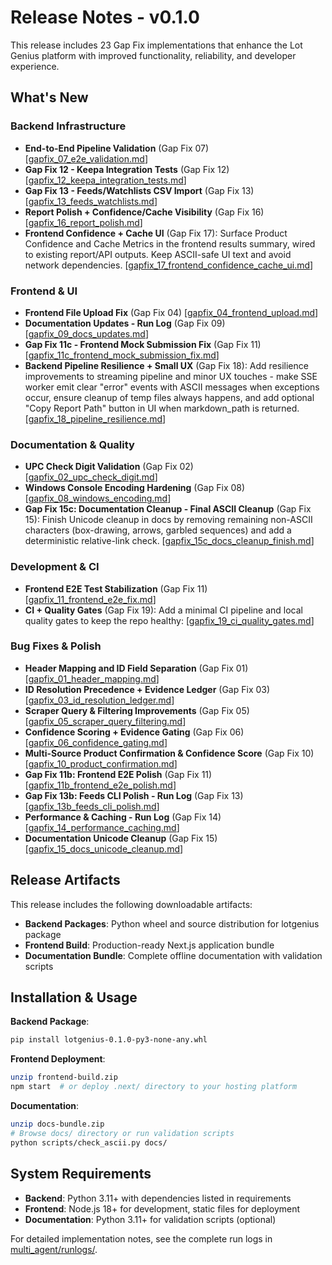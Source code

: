 # Release Notes - v0.1.0

This release includes 23 Gap Fix implementations that enhance the Lot Genius platform with improved functionality, reliability, and developer experience.

## What's New

### Backend Infrastructure

- **End-to-End Pipeline Validation** (Gap Fix 07) [[gapfix_07_e2e_validation.md](multi_agent/runlogs/gapfix_07_e2e_validation.md)]
- **Gap Fix 12 - Keepa Integration Tests** (Gap Fix 12) [[gapfix_12_keepa_integration_tests.md](multi_agent/runlogs/gapfix_12_keepa_integration_tests.md)]
- **Gap Fix 13 - Feeds/Watchlists CSV Import** (Gap Fix 13) [[gapfix_13_feeds_watchlists.md](multi_agent/runlogs/gapfix_13_feeds_watchlists.md)]
- **Report Polish + Confidence/Cache Visibility** (Gap Fix 16) [[gapfix_16_report_polish.md](multi_agent/runlogs/gapfix_16_report_polish.md)]
- **Frontend Confidence + Cache UI** (Gap Fix 17): Surface Product Confidence and Cache Metrics in the frontend results summary, wired to existing report/API outputs. Keep ASCII-safe UI text and avoid network dependencies. [[gapfix_17_frontend_confidence_cache_ui.md](multi_agent/runlogs/gapfix_17_frontend_confidence_cache_ui.md)]

### Frontend & UI

- **Frontend File Upload Fix** (Gap Fix 04) [[gapfix_04_frontend_upload.md](multi_agent/runlogs/gapfix_04_frontend_upload.md)]
- **Documentation Updates - Run Log** (Gap Fix 09) [[gapfix_09_docs_updates.md](multi_agent/runlogs/gapfix_09_docs_updates.md)]
- **Gap Fix 11c - Frontend Mock Submission Fix** (Gap Fix 11) [[gapfix_11c_frontend_mock_submission_fix.md](multi_agent/runlogs/gapfix_11c_frontend_mock_submission_fix.md)]
- **Backend Pipeline Resilience + Small UX** (Gap Fix 18): Add resilience improvements to streaming pipeline and minor UX touches - make SSE worker emit clear "error" events with ASCII messages when exceptions occur, ensure cleanup of temp files always happens, and add optional "Copy Report Path" button in UI when markdown_path is returned. [[gapfix_18_pipeline_resilience.md](multi_agent/runlogs/gapfix_18_pipeline_resilience.md)]

### Documentation & Quality

- **UPC Check Digit Validation** (Gap Fix 02) [[gapfix_02_upc_check_digit.md](multi_agent/runlogs/gapfix_02_upc_check_digit.md)]
- **Windows Console Encoding Hardening** (Gap Fix 08) [[gapfix_08_windows_encoding.md](multi_agent/runlogs/gapfix_08_windows_encoding.md)]
- **Gap Fix 15c: Documentation Cleanup - Final ASCII Cleanup** (Gap Fix 15): Finish Unicode cleanup in docs by removing remaining non-ASCII characters (box-drawing, arrows, garbled sequences) and add a deterministic relative-link check. [[gapfix_15c_docs_cleanup_finish.md](multi_agent/runlogs/gapfix_15c_docs_cleanup_finish.md)]

### Development & CI

- **Frontend E2E Test Stabilization** (Gap Fix 11) [[gapfix_11_frontend_e2e_fix.md](multi_agent/runlogs/gapfix_11_frontend_e2e_fix.md)]
- **CI + Quality Gates** (Gap Fix 19): Add a minimal CI pipeline and local quality gates to keep the repo healthy: [[gapfix_19_ci_quality_gates.md](multi_agent/runlogs/gapfix_19_ci_quality_gates.md)]

### Bug Fixes & Polish

- **Header Mapping and ID Field Separation** (Gap Fix 01) [[gapfix_01_header_mapping.md](multi_agent/runlogs/gapfix_01_header_mapping.md)]
- **ID Resolution Precedence + Evidence Ledger** (Gap Fix 03) [[gapfix_03_id_resolution_ledger.md](multi_agent/runlogs/gapfix_03_id_resolution_ledger.md)]
- **Scraper Query & Filtering Improvements** (Gap Fix 05) [[gapfix_05_scraper_query_filtering.md](multi_agent/runlogs/gapfix_05_scraper_query_filtering.md)]
- **Confidence Scoring + Evidence Gating** (Gap Fix 06) [[gapfix_06_confidence_gating.md](multi_agent/runlogs/gapfix_06_confidence_gating.md)]
- **Multi-Source Product Confirmation & Confidence Score** (Gap Fix 10) [[gapfix_10_product_confirmation.md](multi_agent/runlogs/gapfix_10_product_confirmation.md)]
- **Gap Fix 11b: Frontend E2E Polish** (Gap Fix 11) [[gapfix_11b_frontend_e2e_polish.md](multi_agent/runlogs/gapfix_11b_frontend_e2e_polish.md)]
- **Gap Fix 13b: Feeds CLI Polish - Run Log** (Gap Fix 13) [[gapfix_13b_feeds_cli_polish.md](multi_agent/runlogs/gapfix_13b_feeds_cli_polish.md)]
- **Performance & Caching - Run Log** (Gap Fix 14) [[gapfix_14_performance_caching.md](multi_agent/runlogs/gapfix_14_performance_caching.md)]
- **Documentation Unicode Cleanup** (Gap Fix 15) [[gapfix_15_docs_unicode_cleanup.md](multi_agent/runlogs/gapfix_15_docs_unicode_cleanup.md)]

## Release Artifacts

This release includes the following downloadable artifacts:

- **Backend Packages**: Python wheel and source distribution for lotgenius package
- **Frontend Build**: Production-ready Next.js application bundle
- **Documentation Bundle**: Complete offline documentation with validation scripts

## Installation & Usage

**Backend Package**:

```bash
pip install lotgenius-0.1.0-py3-none-any.whl
```

**Frontend Deployment**:

```bash
unzip frontend-build.zip
npm start  # or deploy .next/ directory to your hosting platform
```

**Documentation**:

```bash
unzip docs-bundle.zip
# Browse docs/ directory or run validation scripts
python scripts/check_ascii.py docs/
```

## System Requirements

- **Backend**: Python 3.11+ with dependencies listed in requirements
- **Frontend**: Node.js 18+ for development, static files for deployment
- **Documentation**: Python 3.11+ for validation scripts (optional)

For detailed implementation notes, see the complete run logs in [multi_agent/runlogs/](multi_agent/runlogs/).
